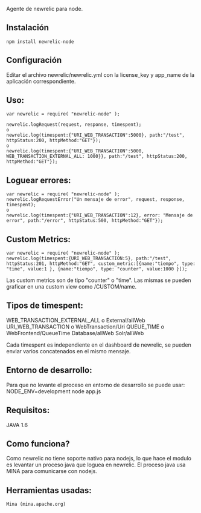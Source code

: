 Agente de newrelic para node.

## Instalación
	npm install newrelic-node

## Configuración
Editar el archivo newrelic/newrelic.yml con la license_key y app_name de la aplicación correspondiente.

## Uso:
	var newrelic = require( "newrelic-node" );
	
	newrelic.logRequest(request, response, timespent);
	o
	newrelic.log(timespent:{"URI_WEB_TRANSACTION":5000}, path:"/test", httpStatus:200, httpMethod:"GET"});
	o
	newrelic.log(timespent:{"URI_WEB_TRANSACTION":5000, WEB_TRANSACTION_EXTERNAL_ALL: 1000}}, path:"/test", httpStatus:200, httpMethod:"GET"});
	
## Loguear errores:
	var newrelic = require( "newrelic-node" );
	newrelic.logRequestError("Un mensaje de error", request, response, timespent);
	o
	newrelic.log(timespent:{"URI_WEB_TRANSACTION":12}, error: "Mensaje de error", path:"/error", httpStatus:500, httpMethod:"GET"});		

## Custom Metrics:
	var newrelic = require( "newrelic-node" );
	newrelic.log(timespent:{URI_WEB_TRANSACTION:5}, path:"/test", httpStatus:201, httpMethod:"GET", custom_metric:[{name:"tiempo", type: "time", value:1 }, {name:"tiempo", type: "counter", value:1000 }]);

Las custom metrics son de tipo "counter" o "time". Las mismas se pueden graficar en una custom view como /CUSTOM/name.

## Tipos de timespent:
WEB_TRANSACTION_EXTERNAL_ALL o External/allWeb
URI_WEB_TRANSACTION o WebTransaction/Uri
QUEUE_TIME o WebFrontend/QueueTime
Database/allWeb
Solr/allWeb

Cada timespent es independiente en el dashboard de newrelic, se pueden enviar varios concatenados en el mismo mensaje.


## Entorno de desarrollo:
Para que no levante el proceso en entorno de desarrollo se puede usar:
	NODE_ENV=development node app.js

## Requisitos:
JAVA 1.6

## Como funciona?
Como newrelic no tiene soporte nativo para nodejs, lo que hace el modulo es levantar un proceso java que loguea en newrelic. El proceso java usa MINA para comunicarse con nodejs.

## Herramientas usadas:
	Mina (mina.apache.org)


